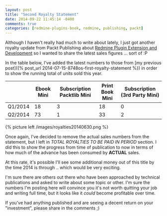 ```yaml
---
layout: post
title: "Second Royalty Statement"
date: 2014-09-22 11:45:14 -0400
comments: true
categories: [redmine-plugins-book, redmine, publishing, packt]
---
```


Although I haven't really had much to write about lately, I just got another royalty update from Packt Publishing about [Redmine Plugin Extension and Development](http://www.packtpub.com/redmine-plugin-extension-and-development/book) so I wanted to share the latest sales figures ... sort of :P

In the table below, I've added the latest numbers to those from [my previous post]({% post_url 2014-07-15-8748os-first-royalty-statement %}) in order to show the running total of units sold this year.

| |Ebook Mini|Subscription Packtlib Mini|Print Book Mini|Subscription (3rd Party Mini)|
|-|----------|--------------------------|---------------|-----------------------------|
|Q1/2014|18|3|18|0|
|Q2/2014|73|1|33|2|

<!-- more -->

{% picture left /images/royalties20140630.png %}

Once again, I've decided to remove the actual sales numbers from the statement, but I left in *TOTAL ROYALTIES TO BE PAID IN PERIOD* section. I did this to show the progress from time of publication to now in terms of how much of the advance has been consumed by **ACTUAL** sales.

At this rate, it's possible I'll see some additional money out of this title by the time 2014 is through .. which would be very exciting.

I'm sure there are others out there who have been approached by technical publications and asked to write about some topic or other. I'm sure the numbers I'm posting here will convince you it's not worth quitting your job and writing full time, but it looks like it *could* become profitable over time.

If you've had anything published and are seeing a decent return on your "investment", please share in the comments ;)